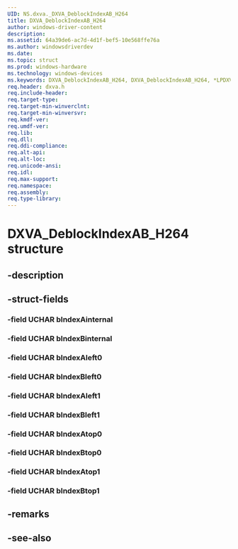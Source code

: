 ```yaml
---
UID: NS.dxva._DXVA_DeblockIndexAB_H264
title: DXVA_DeblockIndexAB_H264
author: windows-driver-content
description: 
ms.assetid: 64a39de6-ac7d-4d1f-bef5-10e568ffe76a
ms.author: windowsdriverdev
ms.date: 
ms.topic: struct
ms.prod: windows-hardware
ms.technology: windows-devices
ms.keywords: DXVA_DeblockIndexAB_H264, DXVA_DeblockIndexAB_H264, *LPDXVA_DeblockIndexAB_H264
req.header: dxva.h
req.include-header:
req.target-type:
req.target-min-winverclnt:
req.target-min-winversvr:
req.kmdf-ver:
req.umdf-ver:
req.lib:
req.dll:
req.ddi-compliance:
req.alt-api:
req.alt-loc:
req.unicode-ansi:
req.idl:
req.max-support:
req.namespace:
req.assembly:
req.type-library:
---
```


# DXVA_DeblockIndexAB_H264 structure

## -description



## -struct-fields

### -field UCHAR bIndexAinternal			
 	
### -field UCHAR bIndexBinternal			
 	
### -field UCHAR bIndexAleft0			
 	
### -field UCHAR bIndexBleft0			
 	
### -field UCHAR bIndexAleft1			
 	
### -field UCHAR bIndexBleft1			
 	
### -field UCHAR bIndexAtop0			
 	
### -field UCHAR bIndexBtop0			
 	
### -field UCHAR bIndexAtop1			
 	
### -field UCHAR bIndexBtop1			
 	
## -remarks

## -see-also